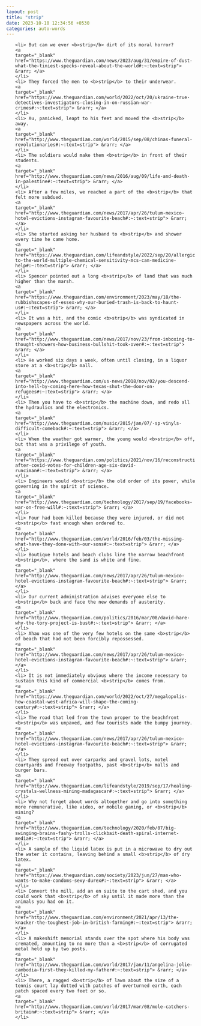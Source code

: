 ```yaml
---
layout: post
title: "strip"
date: 2023-10-10 12:34:56 +0530
categories: auto-words
---
```

<ol>

    <li> But can we ever <b>strip</b> dirt of its moral horror?
    <a 
    target="_blank" 
    href="https://www.theguardian.com/news/2023/aug/31/empire-of-dust-what-the-tiniest-specks-reveal-about-the-world#:~:text=strip"> &rarr; </a>
    </li>
    <li> They forced the men to <b>strip</b> to their underwear.
    <a 
    target="_blank" 
    href="https://www.theguardian.com/world/2022/oct/20/ukraine-true-detectives-investigators-closing-in-on-russian-war-crimes#:~:text=strip"> &rarr; </a>
    </li>
    <li> Xu, panicked, leapt to his feet and moved the <b>strip</b> away.
    <a 
    target="_blank" 
    href="http://www.theguardian.com/world/2015/sep/08/chinas-funeral-revolutionaries#:~:text=strip"> &rarr; </a>
    </li>
    <li> The soldiers would make them <b>strip</b> in front of their students.
    <a 
    target="_blank" 
    href="http://www.theguardian.com/news/2016/aug/09/life-and-death-in-palestine#:~:text=strip"> &rarr; </a>
    </li>
    <li> After a few miles, we reached a part of the <b>strip</b> that felt more subdued.
    <a 
    target="_blank" 
    href="http://www.theguardian.com/news/2017/apr/26/tulum-mexico-hotel-evictions-instagram-favourite-beach#:~:text=strip"> &rarr; </a>
    </li>
    <li> She started asking her husband to <b>strip</b> and shower every time he came home.
    <a 
    target="_blank" 
    href="https://www.theguardian.com/lifeandstyle/2022/sep/20/allergic-to-the-world-multiple-chemical-sensitivity-mcs-can-medicine-help#:~:text=strip"> &rarr; </a>
    </li>
    <li> Spencer pointed out a long <b>strip</b> of land that was much higher than the marsh.
    <a 
    target="_blank" 
    href="https://www.theguardian.com/environment/2023/may/18/the-rubbishscapes-of-essex-why-our-buried-trash-is-back-to-haunt-us#:~:text=strip"> &rarr; </a>
    </li>
    <li> It was a hit, and the comic <b>strip</b> was syndicated in newspapers across the world.
    <a 
    target="_blank" 
    href="http://www.theguardian.com/news/2017/nov/23/from-inboxing-to-thought-showers-how-business-bullshit-took-over#:~:text=strip"> &rarr; </a>
    </li>
    <li> He worked six days a week, often until closing, in a liquor store at a <b>strip</b> mall.
    <a 
    target="_blank" 
    href="http://www.theguardian.com/us-news/2018/nov/02/you-descend-into-hell-by-coming-here-how-texas-shut-the-door-on-refugees#:~:text=strip"> &rarr; </a>
    </li>
    <li> Then you have to <b>strip</b> the machine down, and redo all the hydraulics and the electronics.
    <a 
    target="_blank" 
    href="http://www.theguardian.com/music/2015/jan/07/-sp-vinyls-difficult-comeback#:~:text=strip"> &rarr; </a>
    </li>
    <li> When the weather got warmer, the young would <b>strip</b> off, but that was a privilege of youth.
    <a 
    target="_blank" 
    href="https://www.theguardian.com/politics/2021/nov/16/reconstruction-after-covid-votes-for-children-age-six-david-runciman#:~:text=strip"> &rarr; </a>
    </li>
    <li> Engineers would <b>strip</b> the old order of its power, while governing in the spirit of science.
    <a 
    target="_blank" 
    href="http://www.theguardian.com/technology/2017/sep/19/facebooks-war-on-free-will#:~:text=strip"> &rarr; </a>
    </li>
    <li> Four had been killed because they were injured, or did not <b>strip</b> fast enough when ordered to.
    <a 
    target="_blank" 
    href="http://www.theguardian.com/world/2016/feb/03/the-missing-what-have-they-done-with-our-sons#:~:text=strip"> &rarr; </a>
    </li>
    <li> Boutique hotels and beach clubs line the narrow beachfront <b>strip</b>, where the sand is white and fine.
    <a 
    target="_blank" 
    href="http://www.theguardian.com/news/2017/apr/26/tulum-mexico-hotel-evictions-instagram-favourite-beach#:~:text=strip"> &rarr; </a>
    </li>
    <li> Our current administration advises everyone else to <b>strip</b> back and face the new demands of austerity.
    <a 
    target="_blank" 
    href="http://www.theguardian.com/politics/2016/mar/08/david-hare-why-the-tory-project-is-bust#:~:text=strip"> &rarr; </a>
    </li>
    <li> Ahau was one of the very few hotels on the same <b>strip</b> of beach that had not been forcibly repossessed.
    <a 
    target="_blank" 
    href="http://www.theguardian.com/news/2017/apr/26/tulum-mexico-hotel-evictions-instagram-favourite-beach#:~:text=strip"> &rarr; </a>
    </li>
    <li> It is not immediately obvious where the income necessary to sustain this kind of commercial <b>strip</b> comes from.
    <a 
    target="_blank" 
    href="https://www.theguardian.com/world/2022/oct/27/megalopolis-how-coastal-west-africa-will-shape-the-coming-century#:~:text=strip"> &rarr; </a>
    </li>
    <li> The road that led from the town proper to the beachfront <b>strip</b> was unpaved, and few tourists made the bumpy journey.
    <a 
    target="_blank" 
    href="http://www.theguardian.com/news/2017/apr/26/tulum-mexico-hotel-evictions-instagram-favourite-beach#:~:text=strip"> &rarr; </a>
    </li>
    <li> They spread out over carparks and gravel lots, motel courtyards and freeway footpaths, past <b>strip</b> malls and burger bars.
    <a 
    target="_blank" 
    href="http://www.theguardian.com/lifeandstyle/2019/sep/17/healing-crystals-wellness-mining-madagascar#:~:text=strip"> &rarr; </a>
    </li>
    <li> Why not forget about words altogether and go into something more remunerative, like video, or mobile gaming, or <b>strip</b> mining?
    <a 
    target="_blank" 
    href="http://www.theguardian.com/technology/2020/feb/07/big-swinging-brains-fashy-trolls-clickbait-death-spiral-internet-media#:~:text=strip"> &rarr; </a>
    </li>
    <li> A sample of the liquid latex is put in a microwave to dry out the water it contains, leaving behind a small <b>strip</b> of dry latex.
    <a 
    target="_blank" 
    href="https://www.theguardian.com/society/2023/jun/27/man-who-wants-to-make-condoms-sexy-durex#:~:text=strip"> &rarr; </a>
    </li>
    <li> Convert the mill, add an en suite to the cart shed, and you could work that <b>strip</b> of sky until it made more than the animals you had on it.
    <a 
    target="_blank" 
    href="http://www.theguardian.com/environment/2021/apr/13/the-knacker-the-toughest-job-in-british-farming#:~:text=strip"> &rarr; </a>
    </li>
    <li> A makeshift memorial stands over the spot where his body was cremated, amounting to no more than a <b>strip</b> of corrugated metal held up by two posts.
    <a 
    target="_blank" 
    href="http://www.theguardian.com/world/2017/jan/11/angelina-jolie-cambodia-first-they-killed-my-father#:~:text=strip"> &rarr; </a>
    </li>
    <li> There, a ragged <b>strip</b> of lawn about the size of a tennis court lay dotted with patches of overturned earth, each patch spaced every two feet or so.
    <a 
    target="_blank" 
    href="http://www.theguardian.com/world/2017/mar/08/mole-catchers-britain#:~:text=strip"> &rarr; </a>
    </li>
